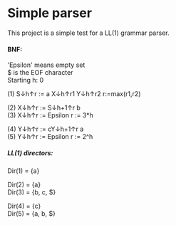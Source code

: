 # Simple parser

This project is a simple test for a LL(1) grammar parser.

#### BNF:
'Epsilon' means empty set  
$ is the EOF character  
Starting h: 0  

(1) S↓h↑r := a X↓h↑r1 Y↓h↑r2			r:=max(r1,r2)

(2) X↓h↑r := S↓h+1↑r b  
(3) X↓h↑r := Epsilon							r := 3*h

(4) Y↓h↑r := cY↓h+1↑r a  
(5) Y↓h↑r := Epsilon							r := 2^h


##### LL(1) directors:
Dir(1) = {a}

Dir(2) = {a}  
Dir(3) = {b, c, $}

Dir(4) = {c}  
Dir(5) = {a, b, $}
